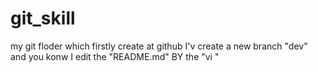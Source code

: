 # git_skill
my git floder which firstly create at github
I'v create a new branch "dev" and you konw
I edit the "README.md" BY the "vi <filename>"

